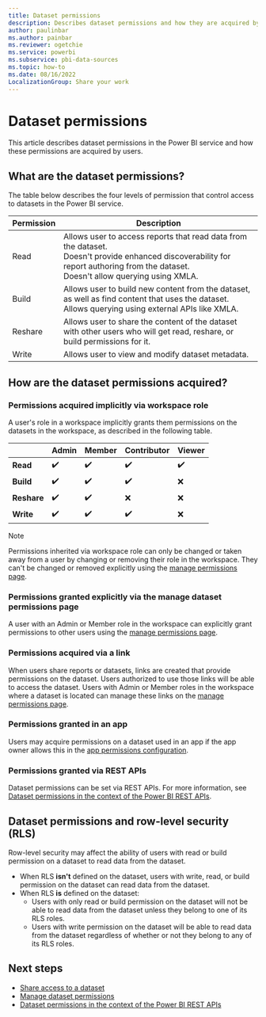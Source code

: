 ```yaml
---
title: Dataset permissions
description: Describes dataset permissions and how they are acquired by users.
author: paulinbar
ms.author: painbar
ms.reviewer: ogetchie
ms.service: powerbi
ms.subservice: pbi-data-sources
ms.topic: how-to
ms.date: 08/16/2022
LocalizationGroup: Share your work
---
```

# Dataset permissions

This article describes dataset permissions in the Power BI service and how these permissions are acquired by users.

## What are the dataset permissions?

The table below describes the four levels of permission that control access to datasets in the Power BI service.  

|Permission  |Description  |
|------------|-------------|
|Read        |Allows user to access reports that read data from the dataset.<br>Doesn't provide enhanced discoverability for report authoring from the dataset.<br>Doesn't allow querying using XMLA.|
|Build       |Allows user to build new content from the dataset, as well as find content that uses the dataset.<br>Allows querying using external APIs like XMLA. |
|Reshare     |Allows user to share the content of the dataset with other users who will get read, reshare, or build permissions for it. |
|Write       |Allows user to view and modify dataset metadata. |

## How are the dataset permissions acquired?

### Permissions acquired implicitly via workspace role

A user's role in a workspace implicitly grants them permissions on the datasets in the workspace, as described in the following table.

|                                       |Admin  |Member  |Contributor  |Viewer |
|---------------------------------------|-------|--------|-------------|-------|
|**Read**                               |✔️     |✔️     |✔️           |✔️    |
|**Build**                              |✔️     |✔️     |✔️           |❌    |
|**Reshare**                            |✔️     |✔️     |❌           |❌    |
|**Write**                              |✔️     |✔️     |✔️           |❌    |

>[!NOTE]
>Permissions inherited via workspace role can only be changed or taken away from a user by changing or removing their role in the workspace. They can't be changed or removed explicitly using the [manage permissions page](service-datasets-manage-access-permissions.md).

### Permissions granted explicitly via the manage dataset permissions page

A user with an Admin or Member role in the workspace can explicitly grant permissions to other users using the [manage permissions page](service-datasets-manage-access-permissions.md).

### Permissions acquired via a link

When users share reports or datasets, links are created that provide permissions on the dataset. Users authorized to use those links will be able to access the dataset. Users with Admin or Member roles in the workspace where a dataset is located can manage these links on the [manage permissions page](service-datasets-manage-access-permissions.md#manage-links-generated-for-report-sharing).

### Permissions granted in an app

Users may acquire permissions on a dataset used in an app if the app owner allows this in the [app permissions configuration](../collaborate-share/service-create-distribute-apps.md#publish-your-app). 

### Permissions granted via REST APIs

Dataset permissions can be set via REST APIs. For more information, see [Dataset permissions in the context of the Power BI REST APIs](../developer/embedded/datasets-permissions.md).

## Dataset permissions and row-level security (RLS)

Row-level security may affect the ability of users with read or build permission on a dataset to read data from the dataset.

* When RLS **isn't** defined on the dataset, users with write, read, or build permission on the dataset can read data from the dataset.
* When RLS **is** defined on the dataset:
    * Users with only read or build permission on the dataset will not be able to read data from the dataset unless they belong to one of its RLS roles.
    * Users with write permission on the dataset will be able to read data from the dataset regardless of whether or not they belong to any of its RLS roles.

## Next steps
* [Share access to a dataset](./service-datasets-share.md)
* [Manage dataset permissions](service-datasets-manage-access-permissions.md)
* [Dataset permissions in the context of the Power BI REST APIs](../developer/embedded/datasets-permissions.md)
